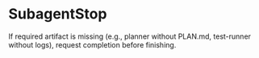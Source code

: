 # SubagentStop

If required artifact is missing (e.g., planner without PLAN.md, test-runner without logs), request completion before finishing.